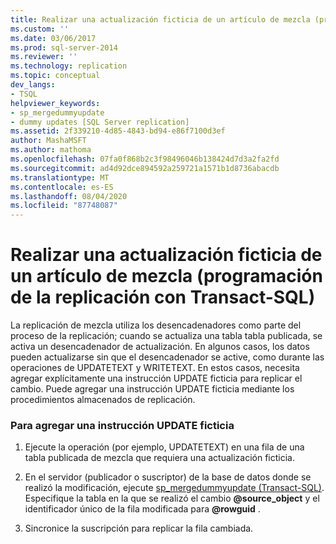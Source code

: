 ```yaml
---
title: Realizar una actualización ficticia de un artículo de mezcla (programación de la replicación con Transact-SQL) | Microsoft Docs
ms.custom: ''
ms.date: 03/06/2017
ms.prod: sql-server-2014
ms.reviewer: ''
ms.technology: replication
ms.topic: conceptual
dev_langs:
- TSQL
helpviewer_keywords:
- sp_mergedummyupdate
- dummy updates [SQL Server replication]
ms.assetid: 2f339210-4d85-4843-bd94-e86f7100d3ef
author: MashaMSFT
ms.author: mathoma
ms.openlocfilehash: 07fa0f868b2c3f98496046b138424d7d3a2fa2fd
ms.sourcegitcommit: ad4d92dce894592a259721a1571b1d8736abacdb
ms.translationtype: MT
ms.contentlocale: es-ES
ms.lasthandoff: 08/04/2020
ms.locfileid: "87748087"
---
```

# <a name="perform-a-dummy-update-for-a-merge-article-replication-transact-sql-programming"></a>Realizar una actualización ficticia de un artículo de mezcla (programación de la replicación con Transact-SQL)
  La replicación de mezcla utiliza los desencadenadores como parte del proceso de la replicación; cuando se actualiza una tabla tabla publicada, se activa un desencadenador de actualización. En algunos casos, los datos pueden actualizarse sin que el desencadenador se active, como durante las operaciones de UPDATETEXT y WRITETEXT. En estos casos, necesita agregar explícitamente una instrucción UPDATE ficticia para replicar el cambio. Puede agregar una instrucción UPDATE ficticia mediante los procedimientos almacenados de replicación.  
  
### <a name="to-add-a-dummy-update-statement"></a>Para agregar una instrucción UPDATE ficticia  
  
1.  Ejecute la operación (por ejemplo, UPDATETEXT) en una fila de una tabla publicada de mezcla que requiera una actualización ficticia.  
  
2.  En el servidor (publicador o suscriptor) de la base de datos donde se realizó la modificación, ejecute [sp_mergedummyupdate &#40;Transact-SQL&#41;](/sql/relational-databases/system-stored-procedures/sp-mergedummyupdate-transact-sql). Especifique la tabla en la que se realizó el cambio **@source_object** y el identificador único de la fila modificada para **@rowguid** .  
  
3.  Sincronice la suscripción para replicar la fila cambiada.  
  
  
